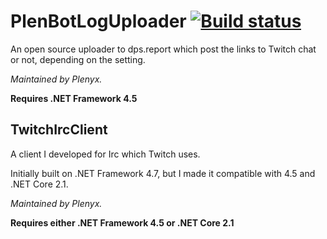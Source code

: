 # PlenBotLogUploader [![Build status](https://ci.appveyor.com/api/projects/status/qdx2bmsj54yg0c0y?svg=true)](https://ci.appveyor.com/project/Plenyx/plenbotloguploader)
An open source uploader to dps.report which post the links to Twitch chat or not, depending on the setting.

*Maintained by Plenyx.*

**Requires .NET Framework 4.5**

## TwitchIrcClient
A client I developed for Irc which Twitch uses.

Initially built on .NET Framework 4.7, but I made it compatible with 4.5 and .NET Core 2.1.

*Maintained by Plenyx.*

**Requires either .NET Framework 4.5 or .NET Core 2.1**
